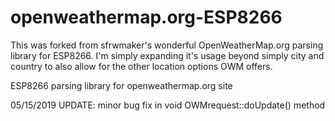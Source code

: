 # openweathermap.org-ESP8266

This was forked from sfrwmaker's wonderful OpenWeatherMap.org parsing library for ESP8266. I'm simply expanding it's usage beyond simply city and country to also allow for the other location options OWM offers.

ESP8266 parsing library for openweathermap.org site 

05/15/2019 UPDATE: minor bug fix in void OWMrequest::doUpdate() method
